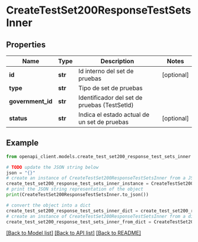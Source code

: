 # CreateTestSet200ResponseTestSetsInner


## Properties

Name | Type | Description | Notes
------------ | ------------- | ------------- | -------------
**id** | **str** | Id interno del set de pruebas | [optional] 
**type** | **str** | Tipo de set de pruebas | 
**government_id** | **str** | Identificador del set de pruebas (TestSetld) | 
**status** | **str** | Indica el estado actual de un set de pruebas | [optional] 

## Example

```python
from openapi_client.models.create_test_set200_response_test_sets_inner import CreateTestSet200ResponseTestSetsInner

# TODO update the JSON string below
json = "{}"
# create an instance of CreateTestSet200ResponseTestSetsInner from a JSON string
create_test_set200_response_test_sets_inner_instance = CreateTestSet200ResponseTestSetsInner.from_json(json)
# print the JSON string representation of the object
print(CreateTestSet200ResponseTestSetsInner.to_json())

# convert the object into a dict
create_test_set200_response_test_sets_inner_dict = create_test_set200_response_test_sets_inner_instance.to_dict()
# create an instance of CreateTestSet200ResponseTestSetsInner from a dict
create_test_set200_response_test_sets_inner_from_dict = CreateTestSet200ResponseTestSetsInner.from_dict(create_test_set200_response_test_sets_inner_dict)
```
[[Back to Model list]](../README.md#documentation-for-models) [[Back to API list]](../README.md#documentation-for-api-endpoints) [[Back to README]](../README.md)


